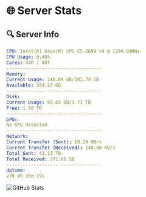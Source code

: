 # 🌐 Server Stats
## 🔍 Server Info
```yaml
CPU: Intel(R) Xeon(R) CPU E5-2699 v4 @ 1299.94MHz
CPU Usage: 0.40%
Cores: 44P | 88T
-----------------------------------
Memory:
Current Usage: 146.04 GB/503.74 GB
Available: 354.27 GB
-----------------------------------
Disk:
Current Usage: 65.63 GB/1.71 TB
Free: 1.56 TB
-----------------------------------
GPU:
No GPU detected
-----------------------------------
Network:
Current Transfer (Sent): 19.19 MB/s
Current Transfer (Received): 140.00 KB/s
Total Sent: 43.13 TB
Total Received: 371.85 GB
-----------------------------------
Uptime:
27d 8h 36m 19s
```
![GitHub Stats](https://img.shields.io/badge/Updated-2025-04-04_05:59:08-blue)